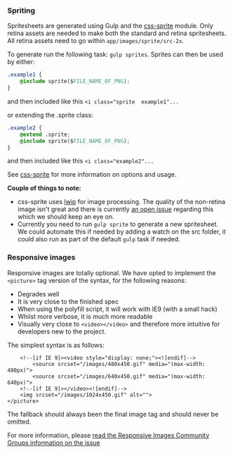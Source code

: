 ### Spriting

Spritesheets are generated using Gulp and the [css-sprite](https://www.npmjs.com/package/css-sprite) module. Only retina assets are needed to make both the standard and retina spritesheets. All retina assets need to go within `app/images/sprite/src-2x`.

To generate run the following task: `gulp sprites`. Sprites can then be used by either:

```css
.example1 {
	@include sprite($FILE_NAME_OF_PNG);
}
```

and then included like this `<i class="sprite  example1"...`

or extending the .sprite class:

```css
.example2 {
	@extend .sprite;
	@include sprite($FILE_NAME_OF_PNG);
}
```

and then included like this `<i class="example2"...`

See [css-sprite](https://www.npmjs.com/package/css-sprite) for more information on options and usage.

__Couple of things to note:__

* css-sprite uses [lwip](https://github.com/EyalAr/lwip) for image processing. The quality of the non-retina image isn't great and there is currently [an open issue](https://github.com/EyalAr/lwip/issues/109) regarding this which we should keep an eye on.
* Currently you need to run `gulp sprite` to generate a new spritesheet. We could automate this if needed by adding a watch on the src folder, it could also run as part of the default `gulp` task if needed.


### Responsive images

Responsive images are totally optional. We have opted to implement the ```<picture>``` tag version of the syntax, for the following reasons:

* Degrades well
* It is very close to the finished spec
* When using the polyfill script, it will work with IE9 (with a small hack)
* Whilst more verbose, it is much more readable
* Visually very close to ```<video></video>``` and therefore more intuitive for developers new to the project.

The simplest syntax is as follows:

```<picture>
	<!--[if IE 9]><video style="display: none;"><![endif]-->
		<source srcset="/images/480x450.gif" media="(max-width: 480px)">
		<source srcset="/images/640x450.gif" media="(max-width: 640px)">
	<!--[if IE 9]></video><![endif]-->
	<img srcset="/images/1024x450.gif" alt="">
</picture>
```
The fallback should always been the final image tag and should never be omitted.

For more information, please [read the Responsive Images Community Groups information on the issue](http://scottjehl.github.io/picturefill/)
